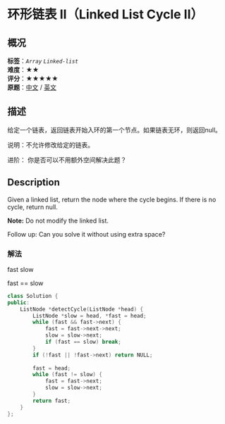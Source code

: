 # 环形链表 II（Linked List Cycle II）
## 概况
**标签**：*`Array`*  *`Linked-list`*<br>
**难度**：★★<br>
**评分**：★★★★★<br>
**原题**：[中文](https://leetcode-cn.com/problems/linked-list-cycle-ii) / [英文](https://leetcode.com/problems/linked-list-cycle-ii)

## 描述
给定一个链表，返回链表开始入环的第一个节点。如果链表无环，则返回null。

说明：不允许修改给定的链表。

进阶：
你是否可以不用额外空间解决此题？

## Description
Given a linked list, return the node where the cycle begins. If there is no cycle, return null.

**Note:**
 Do not modify the linked list.

Follow up:
Can you solve it without using extra space?



### 解法
fast slow

fast == slow

```c++
class Solution {
public:
    ListNode *detectCycle(ListNode *head) {
        ListNode *slow = head, *fast = head;
        while (fast && fast->next) {
            fast = fast->next->next;
            slow = slow->next;
            if (fast == slow) break;
        }
        if (!fast || !fast->next) return NULL;
        
        fast = head;
        while (fast != slow) {
            fast = fast->next;
            slow = slow->next;
        }
        return fast;
    }
};
```